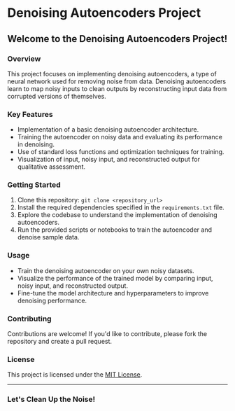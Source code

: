 # Denoising Autoencoders Project

## Welcome to the Denoising Autoencoders Project!

### Overview
This project focuses on implementing denoising autoencoders, a type of neural network used for removing noise from data. Denoising autoencoders learn to map noisy inputs to clean outputs by reconstructing input data from corrupted versions of themselves.

### Key Features
- Implementation of a basic denoising autoencoder architecture.
- Training the autoencoder on noisy data and evaluating its performance in denoising.
- Use of standard loss functions and optimization techniques for training.
- Visualization of input, noisy input, and reconstructed output for qualitative assessment.

### Getting Started
1. Clone this repository: `git clone <repository_url>`
2. Install the required dependencies specified in the `requirements.txt` file.
3. Explore the codebase to understand the implementation of denoising autoencoders.
4. Run the provided scripts or notebooks to train the autoencoder and denoise sample data.

### Usage
- Train the denoising autoencoder on your own noisy datasets.
- Visualize the performance of the trained model by comparing input, noisy input, and reconstructed output.
- Fine-tune the model architecture and hyperparameters to improve denoising performance.

### Contributing
Contributions are welcome! If you'd like to contribute, please fork the repository and create a pull request.

### License
This project is licensed under the [MIT License](LICENSE).

---

### Let's Clean Up the Noise!
